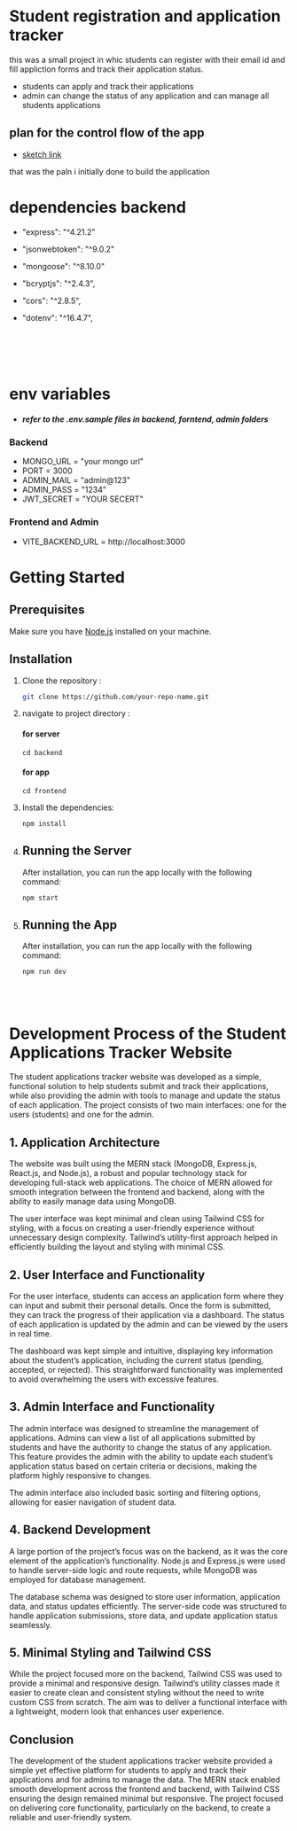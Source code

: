 # Student registration and application tracker

this was a small project in whic students can register with their email id and fill appliction forms and track their application status.

- students can apply and track their applications
- admin can change the status of any application and can manage all students applications

## plan for the control flow of the app

- [sketch link](https://excalidraw.com/#json=IqEqvhlG3CFe_nCQRK09l,tuBNrkLmRN-kEwRgEErTAQ)

that was the paln i initially done to build the application

# dependencies backend

- "express": "^4.21.2"

- "jsonwebtoken": "^9.0.2"

- "mongoose": "^8.10.0"

- "bcryptjs": "^2.4.3",

- "cors": "^2.8.5",

- "dotenv": "^16.4.7",

#

<br>
<br>

# env variables

- ##### refer to the .env.sample files in backend, forntend, admin folders

### Backend

- MONGO_URL = "your mongo url"
- PORT = 3000
- ADMIN_MAIL = "admin@123"
- ADMIN_PASS = "1234"
- JWT_SECRET = "YOUR SECERT"

### Frontend and Admin

- VITE_BACKEND_URL = http://localhost:3000

# Getting Started

## Prerequisites

Make sure you have [Node.js](https://nodejs.org/) installed on your machine.

## Installation

1. Clone the repository :
   ```bash
   git clone https://github.com/your-repo-name.git
   ```
2. navigate to project directory :<br>
   #### for server
   ```
   cd backend
   ```
   #### for app
   ```
   cd frontend
   ```
3. Install the dependencies:
   ```
   npm install
   ```
4. ## Running the Server
   After installation, you can run the app locally with the following command:
   ```
   npm start
   ```
5. ## Running the App
   After installation, you can run the app locally with the following command:
   ```
   npm run dev
   ```

<br>
<br>

# Development Process of the Student Applications Tracker Website

The student applications tracker website was developed as a simple, functional solution to help students submit and track their applications, while also providing the admin with tools to manage and update the status of each application. The project consists of two main interfaces: one for the users (students) and one for the admin.

## 1. Application Architecture

The website was built using the MERN stack (MongoDB, Express.js, React.js, and Node.js), a robust and popular technology stack for developing full-stack web applications. The choice of MERN allowed for smooth integration between the frontend and backend, along with the ability to easily manage data using MongoDB.

The user interface was kept minimal and clean using Tailwind CSS for styling, with a focus on creating a user-friendly experience without unnecessary design complexity. Tailwind’s utility-first approach helped in efficiently building the layout and styling with minimal CSS.

## 2. User Interface and Functionality

For the user interface, students can access an application form where they can input and submit their personal details. Once the form is submitted, they can track the progress of their application via a dashboard. The status of each application is updated by the admin and can be viewed by the users in real time.

The dashboard was kept simple and intuitive, displaying key information about the student’s application, including the current status (pending, accepted, or rejected). This straightforward functionality was implemented to avoid overwhelming the users with excessive features.

## 3. Admin Interface and Functionality

The admin interface was designed to streamline the management of applications. Admins can view a list of all applications submitted by students and have the authority to change the status of any application. This feature provides the admin with the ability to update each student’s application status based on certain criteria or decisions, making the platform highly responsive to changes.

The admin interface also included basic sorting and filtering options, allowing for easier navigation of student data.

## 4. Backend Development

A large portion of the project’s focus was on the backend, as it was the core element of the application’s functionality. Node.js and Express.js were used to handle server-side logic and route requests, while MongoDB was employed for database management.

The database schema was designed to store user information, application data, and status updates efficiently. The server-side code was structured to handle application submissions, store data, and update application status seamlessly.

## 5. Minimal Styling and Tailwind CSS

While the project focused more on the backend, Tailwind CSS was used to provide a minimal and responsive design. Tailwind’s utility classes made it easier to create clean and consistent styling without the need to write custom CSS from scratch. The aim was to deliver a functional interface with a lightweight, modern look that enhances user experience.

## Conclusion

The development of the student applications tracker website provided a simple yet effective platform for students to apply and track their applications and for admins to manage the data. The MERN stack enabled smooth development across the frontend and backend, with Tailwind CSS ensuring the design remained minimal but responsive. The project focused on delivering core functionality, particularly on the backend, to create a reliable and user-friendly system.
